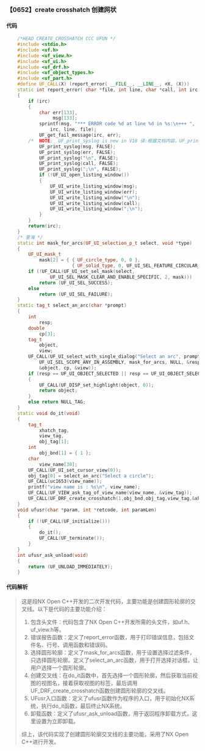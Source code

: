 ### 【0652】create crosshatch 创建网状

#### 代码

```cpp
    /*HEAD CREATE_CROSSHATCH CCC UFUN */  
    #include <stdio.h>  
    #include <uf.h>  
    #include <uf_view.h>  
    #include <uf_ui.h>  
    #include <uf_drf.h>  
    #include <uf_object_types.h>  
    #include <uf_part.h>  
    #define UF_CALL(X) (report_error( __FILE__, __LINE__, #X, (X)))  
    static int report_error( char *file, int line, char *call, int irc)  
    {  
        if (irc)  
        {  
            char err[133],  
                 msg[133];  
            sprintf(msg, "*** ERROR code %d at line %d in %s:\n+++ ",  
                irc, line, file);  
            UF_get_fail_message(irc, err);  
        /*  NOTE:  UF_print_syslog is new in V18 译:根据文档内容，UF_print_syslog是在V18版本中新增的。 */  
            UF_print_syslog(msg, FALSE);  
            UF_print_syslog(err, FALSE);  
            UF_print_syslog("\n", FALSE);  
            UF_print_syslog(call, FALSE);  
            UF_print_syslog(";\n", FALSE);  
            if (!UF_UI_open_listing_window())  
            {  
                UF_UI_write_listing_window(msg);  
                UF_UI_write_listing_window(err);  
                UF_UI_write_listing_window("\n");  
                UF_UI_write_listing_window(call);  
                UF_UI_write_listing_window(";\n");  
            }  
        }  
        return(irc);  
    }  
    /* 里海 */  
    static int mask_for_arcs(UF_UI_selection_p_t select, void *type)  
    {  
        UF_UI_mask_t  
            mask[2] = { { UF_circle_type, 0, 0 },  
                        { UF_solid_type, 0, UF_UI_SEL_FEATURE_CIRCULAR_EDGE } };  
        if (!UF_CALL(UF_UI_set_sel_mask(select,  
                UF_UI_SEL_MASK_CLEAR_AND_ENABLE_SPECIFIC, 2, mask)))  
            return (UF_UI_SEL_SUCCESS);  
        else  
            return (UF_UI_SEL_FAILURE);  
    }  
    static tag_t select_an_arc(char *prompt)  
    {  
        int  
            resp;  
        double  
            cp[3];  
        tag_t  
            object,  
            view;  
        UF_CALL(UF_UI_select_with_single_dialog("Select an arc", prompt,  
            UF_UI_SEL_SCOPE_ANY_IN_ASSEMBLY, mask_for_arcs, NULL, &resp,  
            &object, cp, &view));  
        if (resp == UF_UI_OBJECT_SELECTED || resp == UF_UI_OBJECT_SELECTED_BY_NAME)  
        {  
            UF_CALL(UF_DISP_set_highlight(object, 0));  
            return object;  
        }  
        else return NULL_TAG;  
    }  
    static void do_it(void)  
    {  
        tag_t  
            xhatch_tag,  
            view_tag,  
            obj_tag[1];  
        int  
            obj_bnd[1] = { 1 };  
        char  
            view_name[30];  
        UF_CALL(UF_UI_set_cursor_view(0));  
        obj_tag[0] = select_an_arc("Select a circle");  
        UF_CALL(uc1653(view_name));  
        printf("view name is : %s\n", view_name);  
        UF_CALL(UF_VIEW_ask_tag_of_view_name(view_name, &view_tag));  
        UF_CALL(UF_DRF_create_crosshatch(1,obj_bnd,obj_tag,view_tag,&xhatch_tag));  
    }  
    void ufusr(char *param, int *retcode, int paramLen)  
    {  
        if (!UF_CALL(UF_initialize()))  
        {  
            do_it();  
            UF_CALL(UF_terminate());  
        }  
    }  
    int ufusr_ask_unload(void)  
    {  
        return (UF_UNLOAD_IMMEDIATELY);  
    }

```

#### 代码解析

> 这是段NX Open C++开发的二次开发代码，主要功能是创建圆形轮廓的交叉线。以下是代码的主要功能介绍：
>
> 1. 包含头文件：代码包含了NX Open C++开发所需的头文件，如uf.h、uf_view.h等。
> 2. 错误报告函数：定义了report_error函数，用于打印错误信息，包括文件名、行号、调用函数和错误码。
> 3. 选择圆形轮廓：定义了mask_for_arcs函数，用于设置选择过滤条件，只选择圆形轮廓。定义了select_an_arc函数，用于打开选择对话框，让用户选择一个圆形轮廓。
> 4. 创建交叉线：在do_it函数中，首先选择一个圆形轮廓，然后获取当前视图的视图名，接着获取视图的标签，最后调用UF_DRF_create_crosshatch函数创建圆形轮廓的交叉线。
> 5. UFusr入口函数：定义了ufusr函数作为程序的入口，用于初始化NX系统，执行do_it函数，最后终止NX系统。
> 6. 卸载函数：定义了ufusr_ask_unload函数，用于返回程序卸载方式，这里设置为立即卸载。
>
> 综上，该代码实现了创建圆形轮廓交叉线的主要功能，采用了NX Open C++进行开发。
>
